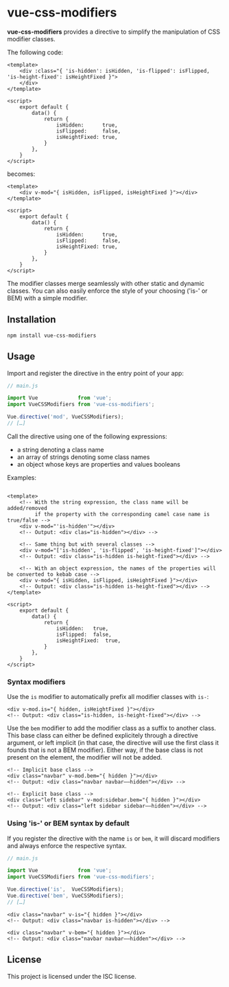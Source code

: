 # vue-css-modifiers

**vue-css-modifiers** provides a directive to simplify the manipulation of CSS
modifier classes.

The following code:
```vue
<template>
	<div :class="{ 'is-hidden': isHidden, 'is-flipped': isFlipped, 'is-height-fixed': isHeightFixed }">
	</div>
</template>

<script>
	export default {
		data() {
			return {
				isHidden:      true,
				isFlipped:     false,
				isHeightFixed: true,
			}
		},
	}
</script>
```

becomes:
```vue
<template>
	<div v-mod="{ isHidden, isFlipped, isHeightFixed }"></div>
</template>

<script>
	export default {
		data() {
			return {
				isHidden:      true,
				isFlipped:     false,
				isHeightFixed: true,
			}
		},
	}
</script>
```

The modifier classes merge seamlessly with other static and dynamic classes.
You can also easily enforce the style of your choosing ('is-' or BEM) with
a simple modifier.

## Installation

```
npm install vue-css-modifiers
```

## Usage

Import and register the directive in the entry point of your app:
```javascript
// main.js

import Vue             from 'vue';
import VueCSSModifiers from 'vue-css-modifiers';

Vue.directive('mod', VueCSSModifiers);
// […]
```

Call the directive using one of the following expressions:
 * a string denoting a class name
 * an array of strings denoting some class names
 * an object whose keys are properties and values booleans

Examples:
```vue

<template>
	<!-- With the string expression, the class name will be added/removed
	     if the property with the corresponding camel case name is true/false -->
	<div v-mod="'is-hidden'"></div>
	<!-- Output: <div clas="is-hidden"></div> -->

	<!-- Same thing but with several classes -->
	<div v-mod="['is-hidden', 'is-flipped', 'is-height-fixed']"></div>
	<!-- Output: <div class="is-hidden is-height-fixed"></div> -->

	<!-- With an object expression, the names of the properties will be converted to kebab case -->
	<div v-mod="{ isHidden, isFlipped, isHeightFixed }"></div>
	<!-- Output: <div class="is-hidden is-height-fixed"></div> -->
</template>

<script>
	export default {
		data() {
			return {
				isHidden:	true,
				isFlipped:	false,
				isHeightFixed:	true,
			}
		},
	}
</script>
```

### Syntax modifiers

Use the `is` modifier to automatically prefix all modifier classes with `is-`:
```vue
<div v-mod.is="{ hidden, isHeightFixed }"></div>
<!-- Output: <div class="is-hidden, is-height-fixed"></div> -->
```

Use the `bem` modifier to add the modifier class as a suffix to another class.
This base class can either be defined explicitely through a directive argument,
or left implicit (in that case, the directive will use the first class it
founds that is not a BEM modifier). Either way, if the base class is not
present on the element, the modifier will not be added.
```vue
<!-- Implicit base class -->
<div class="navbar" v-mod.bem="{ hidden }"></div>
<!-- Output: <div class="navbar navbar––hidden"></div> -->

<!-- Explicit base class -->
<div class="left sidebar" v-mod:sidebar.bem="{ hidden }"></div>
<!-- Output: <div class="left sidebar sidebar––hidden"></div> -->
```

### Using 'is-' or BEM syntax by default

If you register the directive with the name `is` or `bem`, it will discard
modifiers and always enforce the respective syntax.

```javascript
// main.js

import Vue             from 'vue';
import VueCSSModifiers from 'vue-css-modifiers';

Vue.directive('is',  VueCSSModifiers);
Vue.directive('bem', VueCSSModifiers);
// […]
```

```vue
<div class="navbar" v-is="{ hidden }"></div>
<!-- Output: <div class="navbar is-hidden"></div> -->

<div class="navbar" v-bem="{ hidden }"></div>
<!-- Output: <div class="navbar navbar––hidden"></div> -->
```

## License
This project is licensed under the ISC license.

